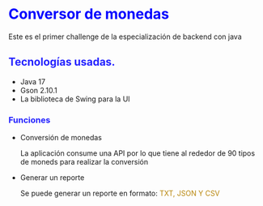 <h1 style="color: blue">Conversor de monedas</h1>
<p>Este es el primer challenge de la especialización de backend con java</p>
<h2 style="color: #2422ff">Tecnologías usadas.</h2>
<ul>
    <li>Java 17</li>
    <li>Gson 2.10.1</li>
    <li>La biblioteca de Swing para la UI</li>
</ul>
<h3 style="color: #2422ff">Funciones</h3>
<ul>
    <li>
        <p>Conversión de monedas</p>
        <p>La aplicación consume una API por lo que tiene al rededor de 90 tipos de moneds
            para realizar la conversión</p>
    </li>
    <li>
        <p>Generar un reporte</p>
        <p>Se puede generar un reporte en formato: <span style="color: darkgoldenrod">TXT, JSON Y CSV</span></p>
    </li>
</ul>